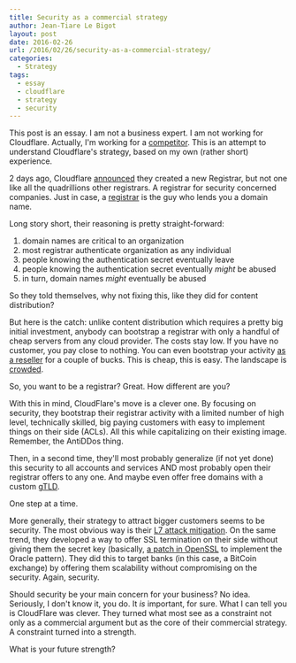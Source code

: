 ```yaml
---
title: Security as a commercial strategy
author: Jean-Tiare Le Bigot
layout: post
date: 2016-02-26
url: /2016/02/26/security-as-a-commercial-strategy/
categories:
  - Strategy
tags:
  - essay
  - cloudflare
  - strategy
  - security
---
```


This post is an essay. I am not a business expert. I am not working for Cloudflare. Actually, I'm working for a [competitor][0]. This is an attempt to understand Cloudflare's strategy, based on my own (rather short) experience.

2 days ago, Cloudflare [announced][1] they created a new Registrar, but not one like all the quadrillions other registrars. A registrar for security concerned companies. Just in case, a [registrar][2] is the guy who lends you a domain name.

Long story short, their reasoning is pretty straight-forward:

1. domain names are critical to an organization
2. most registrar authenticate organization as any individual
3. people knowing the authentication secret eventually leave
4. people knowing the authentication secret eventually *might* be abused
5. in turn, domain names *might* eventually be abused

So they told themselves, why not fixing this, like they did for content distribution?

But here is the catch: unlike content distribution which requires a pretty big initial investment, anybody can bootstrap a registrar with only a handful of cheap servers from any cloud provider. The costs stay low. If you have no customer, you pay close to nothing. You can even bootstrap your activity [as a reseller][3] for a couple of bucks. This is cheap, this is easy. The landscape is [crowded][4].

So, you want to be a registrar? Great. How different are you?

With this in mind, CloudFlare's move is a clever one. By focusing on security, they bootstrap their registrar activity with a limited number of high level, technically skilled, big paying customers with easy to implement things on their side (ACLs). All this while capitalizing on their existing image. Remember, the AntiDDos thing.

Then, in a second time, they'll most probably generalize (if not yet done) this security to all accounts and services AND most probably open their registrar offers to any one. And maybe even offer free domains with a custom [gTLD][5].

One step at a time.

More generally, their strategy to attract bigger customers seems to be security. The most obvious way is their [L7 attack mitigation][6]. On the same trend, they developed a way to offer SSL termination on their side without giving them the secret key (basically, [a patch in OpenSSL][7] to implement the Oracle pattern). They did this to target banks (in this case, a BitCoin exchange) by offering them scalability without compromising on the security. Again, security.

Should security be your main concern for your business? No idea. Seriously, I don't know it, you do. It *is* important, for sure. What I can tell you is CloudFlare was clever. They turned what most see as a constraint not only as a commercial argument but as the core of their commercial strategy. A constraint turned into a strength.

What is your future strength?

 [0]: https://www.ovh.com/
 [1]: https://blog.cloudflare.com/introducing-cloudflare-registrar/
 [2]: https://en.wikipedia.org/wiki/Domain_name_registrar
 [3]: https://partners.ovh.com/
 [4]: https://www.icann.org/registrar-reports/accredited-list.html
 [5]: https://en.wikipedia.org/wiki/Generic_top-level_domain
 [6]: https://www.cloudflare.com/ddos/
 [7]: https://blog.cloudflare.com/keyless-ssl-the-nitty-gritty-technical-details/


